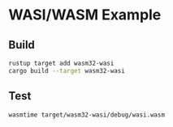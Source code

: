 # WASI/WASM Example

## Build
```bash
rustup target add wasm32-wasi
cargo build --target wasm32-wasi
```

## Test
```bash
wasmtime target/wasm32-wasi/debug/wasi.wasm
```
